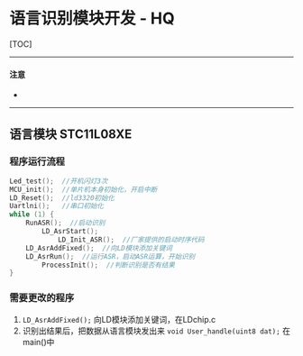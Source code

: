 # 语言识别模块开发 - HQ

[TOC]

------

#### 注意

- 

------

## 语言模块 STC11L08XE

### 程序运行流程

```c
Led_test();  //开机闪灯3次
MCU_init();  //单片机本身初始化，开启中断
LD_Reset();  //ld3320初始化
Uartlni();   //串口初始化
while (1) {
    RunASR();  //启动识别
    	LD_AsrStart();
    		LD_Init_ASR();  //厂家提供的启动时序代码
    LD_AsrAddFixed();  //向LD模块添加关键词
    LD_AsrRun();  //运行ASR，启动ASR运算，开始识别
    	ProcessInit();  //判断识别是否有结果
}
```

### 需要更改的程序

1. `LD_AsrAddFixed();`  向LD模块添加关键词，在LDchip.c
2. 识别出结果后，把数据从语言模块发出来 `void User_handle(uint8 dat);` 在main()中





































































































































































